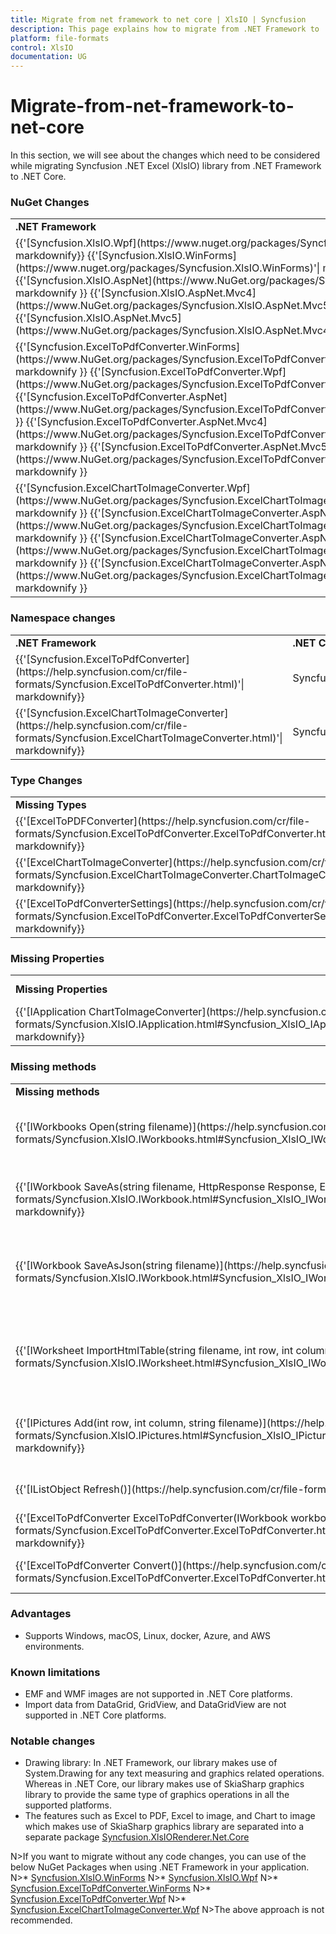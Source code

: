 ```yaml
---
title: Migrate from net framework to net core | XlsIO | Syncfusion
description: This page explains how to migrate from .NET Framework to .NET Core.
platform: file-formats
control: XlsIO
documentation: UG
---
```


# Migrate-from-net-framework-to-net-core

In this section, we will see about the changes which need to be considered while migrating Syncfusion .NET Excel (XlsIO) library from .NET Framework to .NET Core.

### NuGet Changes
<table>
        <tr>
            <td>
                <b>.NET Framework</b>
            </td>
            <td>
                <b>.NET Core</b>
            </td>
        </tr>
        <tr>
            <td>
				{{'[Syncfusion.XlsIO.Wpf](https://www.nuget.org/packages/Syncfusion.XlsIO.Wpf)'| markdownify}}
				{{'[Syncfusion.XlsIO.WinForms](https://www.nuget.org/packages/Syncfusion.XlsIO.WinForms)'| markdownify}}
                {{'[Syncfusion.XlsIO.AspNet](https://www.NuGet.org/packages/Syncfusion.XlsIO.AspNet)'| markdownify }}
                {{'[Syncfusion.XlsIO.AspNet.Mvc4](https://www.NuGet.org/packages/Syncfusion.XlsIO.AspNet.Mvc5)'| markdownify }}
                {{'[Syncfusion.XlsIO.AspNet.Mvc5](https://www.NuGet.org/packages/Syncfusion.XlsIO.AspNet.Mvc4)'| markdownify }}
            </td>
            <td>
               {{'[Syncfusion.XlsIO.Net.Core](https://www.NuGet.org/packages/Syncfusion.XlsIO.Net.Core)'| markdownify }}
            </td>
        </tr>
        <tr>
            <td>
			{{'[Syncfusion.ExcelToPdfConverter.WinForms](https://www.NuGet.org/packages/Syncfusion.ExcelToPdfConverter.WinForms)'| markdownify }}
			{{'[Syncfusion.ExcelToPdfConverter.Wpf](https://www.NuGet.org/packages/Syncfusion.ExcelToPdfConverter.Wpf)'| markdownify }}
			{{'[Syncfusion.ExcelToPdfConverter.AspNet](https://www.NuGet.org/packages/Syncfusion.ExcelToPdfConverter.AspNet)'| markdownify }}
			{{'[Syncfusion.ExcelToPdfConverter.AspNet.Mvc4](https://www.NuGet.org/packages/Syncfusion.ExcelToPdfConverter.AspNet.Mvc4)'| markdownify }}
                {{'[Syncfusion.ExcelToPdfConverter.AspNet.Mvc5](https://www.NuGet.org/packages/Syncfusion.ExcelToPdfConverter.AspNet.Mvc5)'| markdownify }}
            </td>
            <td>
                {{'[Syncfusion.XlsIORenderer](https://www.NuGet.org/packages/Syncfusion.XlsIORenderer.Net.Core)'| markdownify }}
            </td>
        </tr>
        <tr>
            <td>
             {{'[Syncfusion.ExcelChartToImageConverter.Wpf](https://www.NuGet.org/packages/Syncfusion.ExcelChartToImageConverter.Wpf)'| markdownify }}
			{{'[Syncfusion.ExcelChartToImageConverter.AspNet](https://www.NuGet.org/packages/Syncfusion.ExcelChartToImageConverter.AspNet)'| markdownify }}
			{{'[Syncfusion.ExcelChartToImageConverter.AspNet.Mvc4](https://www.NuGet.org/packages/Syncfusion.ExcelChartToImageConverter.AspNet.Mvc4)'| markdownify }}
                {{'[Syncfusion.ExcelChartToImageConverter.AspNet.Mvc5](https://www.NuGet.org/packages/Syncfusion.ExcelChartToImageConverter.AspNet.Mvc5)'| markdownify }}
            </td>
            <td>
                Not needed. Same functionalities are moved to {{'[Syncfusion.XlsIORenderer](https://www.NuGet.org/packages/Syncfusion.XlsIORenderer.Net.Core)'| markdownify }}
            </td>
        </tr>
</table>

### Namespace changes

<table>
        <tr>
            <td>
                <b>.NET Framework</b> 
            </td>
            <td>
                <b>.NET Core</b> 
            </td>
        </tr>
        <tr>
            <td>
                {{'[Syncfusion.ExcelToPdfConverter](https://help.syncfusion.com/cr/file-formats/Syncfusion.ExcelToPdfConverter.html)'| markdownify}}
            </td>
            <td>
                Syncfusion.XlsIORenderer 
            </td>
        </tr>
		<tr>
            <td>
                {{'[Syncfusion.ExcelChartToImageConverter](https://help.syncfusion.com/cr/file-formats/Syncfusion.ExcelChartToImageConverter.html)'| markdownify}}
            </td>
            <td>
                Syncfusion.XlsIORenderer 
            </td>
        </tr>
</table>

### Type Changes
<table>
        <tr>
            <td>
                <b>Missing Types</b> 
            </td>
            <td>
                <b>Alternate Types</b> 
            </td>
        </tr>
        <tr>
            <td>
                {{'[ExcelToPDFConverter](https://help.syncfusion.com/cr/file-formats/Syncfusion.ExcelToPdfConverter.ExcelToPdfConverter.html)'| markdownify}}
            </td>
            <td>
                XlsIORenderer 
            </td>
        </tr>
        <tr>
            <td>
                {{'[ExcelChartToImageConverter](https://help.syncfusion.com/cr/file-formats/Syncfusion.ExcelChartToImageConverter.ChartToImageConverter.html)'| markdownify}}
            </td>
            <td>
                XlsIORenderer 
            </td>
        </tr>
	   <tr>
            <td>
                {{'[ExcelToPdfConverterSettings](https://help.syncfusion.com/cr/file-formats/Syncfusion.ExcelToPdfConverter.ExcelToPdfConverterSettings.html)'| markdownify}}
            </td>
            <td>
                XlsIORendererSettings
            </td>
        </tr>
</table>


### Missing Properties
<table>
        <tr>
            <td>
                <b>Missing Properties</b> 
            </td>
            <td>
                <b>Alternate Properties</b> 
            </td>
        </tr>
        <tr>
            <td>
                {{'[IApplication ChartToImageConverter](https://help.syncfusion.com/cr/file-formats/Syncfusion.XlsIO.IApplication.html#Syncfusion_XlsIO_IApplication_ChartToImageConverter)'| markdownify}}
            </td>
            <td>
                IApplication XlsIORenderer 
            </td>
        </tr>
</table>

### Missing methods
<table>
        <tr>
            <td>
                <b>Missing methods</b> 
            </td>
            <td>
                <b>Alternate methods</b> 
            </td>
        </tr>
        <tr>
            <td>
                {{'[IWorkbooks Open(string filename)](https://help.syncfusion.com/cr/file-formats/Syncfusion.XlsIO.IWorkbooks.html#Syncfusion_XlsIO_IWorkbooks_Open_System_String_)'| markdownify}}
            </td>
            <td>
			The document can be opened as a file stream from the file system using IWorkbooks Open(Stream stream)                   
            </td>
        </tr>
        <tr>
            <td>
                {{'[IWorkbook SaveAs(string filename, HttpResponse Response, ExcelDownloadType type)](https://help.syncfusion.com/cr/file-formats/Syncfusion.XlsIO.IWorkbook.html#Syncfusion_XlsIO_IWorkbook_SaveAs_System_String_Syncfusion_XlsIO_ExcelSaveType_System_Web_HttpResponse_)'| markdownify}}
            </td>
            <td>
			The document can be saved as a file stream to the file system using IWorkbook SaveAs(Stream stream) 
            </td>
        </tr>
        <tr>
            <td>
                {{'[IWorkbook SaveAsJson(string filename)](https://help.syncfusion.com/cr/file-formats/Syncfusion.XlsIO.IWorkbook.html#Syncfusion_XlsIO_IWorkbook_SaveAsJson_System_String_)'| markdownify}}
            </td>
            <td>
                The document can be saved as a file stream to the file system using IWorkbook SaveAsJson(Stream stream) 
            </td>
        </tr>
        <tr>
            <td>
                {{'[IWorksheet ImportHtmlTable(string filename, int row, int column)](https://help.syncfusion.com/cr/file-formats/Syncfusion.XlsIO.IWorksheet.html#Syncfusion_XlsIO_IWorksheet_ImportHtmlTable_System_String_System_Int32_System_Int32_)'| markdownify}}
            </td>
            <td>
                The HTML table can be imported as a file stream from the file system using IWorksheet ImportHtmlTable(Stream stream, int row, int column) 
            </td>
        </tr>
		<tr>
            <td>
                {{'[IPictures Add(int row, int column, string filename)](https://help.syncfusion.com/cr/file-formats/Syncfusion.XlsIO.IPictures.html#Syncfusion_XlsIO_IPictures_AddPicture_System_Int32_System_Int32_System_Int32_System_Int32_System_String_)'| markdownify}}
            </td>
            <td>
                A picture can be added as a stream from the file system using IPictures Add(int row, int column, Stream stream) 
            </td>
        </tr>
        <tr>
            <td>
                {{'[IListObject Refresh()](https://help.syncfusion.com/cr/file-formats/Syncfusion.XlsIO.IListObject.html#Syncfusion_XlsIO_IListObject_Refresh)'| markdownify}}
            </td>
            <td>
                Not supported due to .NET Framework limitation. 
            </td>
        </tr>
        <tr>
            <td>
                {{'[ExcelToPdfConverter ExcelToPdfConverter(IWorkbook workbook)](https://help.syncfusion.com/cr/file-formats/Syncfusion.ExcelToPdfConverter.ExcelToPdfConverter.html#Syncfusion_ExcelToPdfConverter_ExcelToPdfConverter__ctor_Syncfusion_XlsIO_IWorkbook_)'| markdownify}}
            </td>
            <td>
                XlsIORenderer XlsIORenderer() 
            </td>
        </tr>
        <tr>
            <td>
                {{'[ExcelToPdfConverter Convert()](https://help.syncfusion.com/cr/file-formats/Syncfusion.ExcelToPdfConverter.ExcelToPdfConverter.html#Syncfusion_ExcelToPdfConverter_ExcelToPdfConverter_Convert)'| markdownify}}
            </td>
            <td>
                XlsIORenderer ConvertToPDF(IWorkbook workbook) 
            </td>
        </tr>
</table>


### Advantages
*	Supports Windows, macOS, Linux, docker, Azure, and AWS environments.

### Known limitations
*	EMF and WMF images are not supported in .NET Core platforms.
*	Import data from DataGrid, GridView, and DataGridView are not supported in .NET Core platforms.

### Notable changes
*	Drawing library: In .NET Framework, our library makes use of System.Drawing for any text measuring and graphics related operations. Whereas in .NET Core, our library makes use of SkiaSharp graphics library to provide the same type of graphics operations in all the supported platforms.
*	The features such as Excel to PDF, Excel to image, and Chart to image which makes use of SkiaSharp graphics library are separated into a separate package [Syncfusion.XlsIORenderer.Net.Core](https://www.NuGet.org/packages/Syncfusion.XlsIORenderer.Net.Core)

N>If you want to migrate without any code changes, you can use of the below NuGet Packages when using .NET Framework in your application.
N>*	[Syncfusion.XlsIO.WinForms](https://www.NuGet.org/packages/Syncfusion.XlsIO.WinForms)
N>*	[Syncfusion.XlsIO.Wpf](https://www.NuGet.org/packages/Syncfusion.XlsIO.Wpf)
N>*	[Syncfusion.ExcelToPdfConverter.WinForms](https://www.NuGet.org/packages/Syncfusion.ExcelToPdfConverter.WinForms)
N>*	[Syncfusion.ExcelToPdfConverter.Wpf](https://www.NuGet.org/packages/Syncfusion.ExcelToPdfConverter.Wpf)
N>*	[Syncfusion.ExcelChartToImageConverter.Wpf](https://www.NuGet.org/packages/Syncfusion.ExcelChartToImageConverter.WPF)
N>The above approach is not recommended.